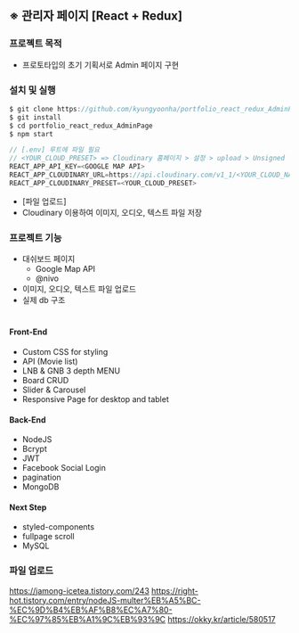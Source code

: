 ## ※ 관리자 페이지 [React + Redux]

### 프로졕트 목적

-   프로토타입의 초기 기획서로 Admin 페이지 구현

### 설치 및 실행

```js
$ git clone https://github.com/kyungyoonha/portfolio_react_redux_AdminPage.git
$ git install
$ cd portfolio_react_redux_AdminPage
$ npm start

// [.env] 루트에 파일 필요
// <YOUR_CLOUD_PRESET> => Cloudinary 홈페이지 > 설정 > upload > Unsigned -> enabled
REACT_APP_API_KEY=<GOOGLE MAP API>
REACT_APP_CLOUDINARY_URL=https://api.cloudinary.com/v1_1/<YOUR_CLOUD_NAME>
REACT_APP_CLOUDINARY_PRESET=<YOUR_CLOUD_PRESET>

```

-   [파일 업로드]
-   Cloudinary 이용하여 이미지, 오디오, 텍스트 파일 저장

### 프로젝트 기능

-   대쉬보드 페이지
    -   Google Map API
    -   @nivo
-   이미지, 오디오, 텍스트 파일 업로드
-   실제 db 구조

#

#### Front-End

-   Custom CSS for styling
-   API (Movie list)
-   LNB & GNB 3 depth MENU
-   Board CRUD
-   Slider & Carousel
-   Responsive Page for desktop and tablet

#### Back-End

-   NodeJS
-   Bcrypt
-   JWT
-   Facebook Social Login
-   pagination
-   MongoDB

#### Next Step

-   styled-components
-   fullpage scroll
-   MySQL

### 파일 업로드

https://jamong-icetea.tistory.com/243
https://right-hot.tistory.com/entry/nodeJS-multer%EB%A5%BC-%EC%9D%B4%EB%AF%B8%EC%A7%80-%EC%97%85%EB%A1%9C%EB%93%9C
https://okky.kr/article/580517
